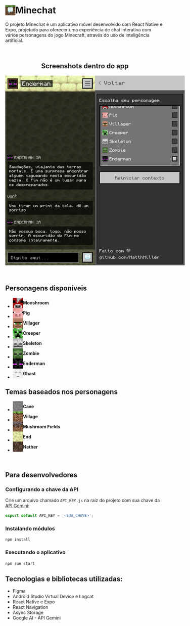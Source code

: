 # <div style="display: flex; align-items: center; max-height: max-content"><img height="32px" width="32px" style="place-self: center; max-height: max-content" src='./assets/icon.png'/> Minechat</div>

O projeto Minechat é um aplicativo móvel desenvolvido com React Native e Expo, projetado para oferecer uma experiência de chat interativa com vários personagens do jogo Minecraft, através do uso de inteligência artificial.

<br>
<h2 align = "center">Screenshots dentro do app</h2>

<p align="center" style="display: flex;">
  <img height="600" src='./screenshots/chat.png' alt="Chat" />
  <img height="600" src='./screenshots/config.png' alt="Configurações" />
</p>

<br>

## Personagens disponíveis

- <div style="display: flex; align-items: center; max-height: max-content"><img height="32px" width="32px" style="place-self: center; max-height: max-content" src='./assets/heads/mooshroom.png'/> <b>Mooshroom</b></div>
- <div style="display: flex; align-items: center; max-height: max-content"><img height="32px" width="32px" style="place-self: center; max-height: max-content" src='./assets/heads/pig.png'/> <b>Pig</b></div>
- <div style="display: flex; align-items: center; max-height: max-content"><img height="32px" width="32px" style="place-self: center; max-height: max-content" src='./assets/heads/villager.png'/> <b>Villager</b></div>
- <div style="display: flex; align-items: center; max-height: max-content"><img height="32px" width="32px" style="place-self: center; max-height: max-content" src='./assets/heads/creeper.png'/> <b>Creeper</b></div>
- <div style="display: flex; align-items: center; max-height: max-content"><img height="32px" width="32px" style="place-self: center; max-height: max-content" src='./assets/heads/skeleton.png'/> <b>Skeleton</b></div>
- <div style="display: flex; align-items: center; max-height: max-content"><img height="32px" width="32px" style="place-self: center; max-height: max-content" src='./assets/heads/zombie.png'/> <b>Zombie</b></div>
- <div style="display: flex; align-items: center; max-height: max-content"><img height="32px" width="32px" style="place-self: center; max-height: max-content" src='./assets/heads/enderman.png'/> <b>Enderman</b></div>
- <div style="display: flex; align-items: center; max-height: max-content"><img height="32px" width="32px" style="place-self: center; max-height: max-content" src='./assets/heads/ghast.png'/> <b>Ghast</b></div>

## Temas baseados nos personagens

- <div style="display: flex; align-items: center; max-height: max-content"><img height="32px" width="32px" style="place-self: center; max-height: max-content" src='./assets/blocks/stone.png'/> <b>Cave</b></div>
- <div style="display: flex; align-items: center; max-height: max-content"><img height="32px" width="32px" style="place-self: center; max-height: max-content" src='./assets/blocks/grass_block.png'/> <b>Village</b></div>
- <div style="display: flex; align-items: center; max-height: max-content"><img height="32px" width="32px" style="place-self: center; max-height: max-content" src='./assets/blocks/mycelium.png'/> <b>Mushroom Fields</b></div>
- <div style="display: flex; align-items: center; max-height: max-content"><img height="32px" width="32px" style="place-self: center; max-height: max-content" src='./assets/blocks/end_stone.png'/> <b>End</b></div>
- <div style="display: flex; align-items: center; max-height: max-content"><img height="32px" width="32px" style="place-self: center; max-height: max-content" src='./assets/blocks/soul_sand.png'/> <b>Nether</b></div>

<br>

## <h2>Para desenvolvedores</h2>

### Configurando a chave da API

Crie um arquivo chamado `API_KEY.js` na raíz do projeto com sua chave da <a href="https://ai.google.dev/tutorials/web_quickstart?hl=pt-br#set-up-project">API Gemini</a>:

```js
export default API_KEY = '<SUA_CHAVE>';
```

### Instalando módulos

```
npm install
```

### Executando o aplicativo

```
npm run start
```

## Tecnologias e bibliotecas utilizadas:

- Figma
- Android Studio Virtual Device e Logcat
- React Native e Expo
- React Navigation
- Async Storage
- Google AI - API Gemini
